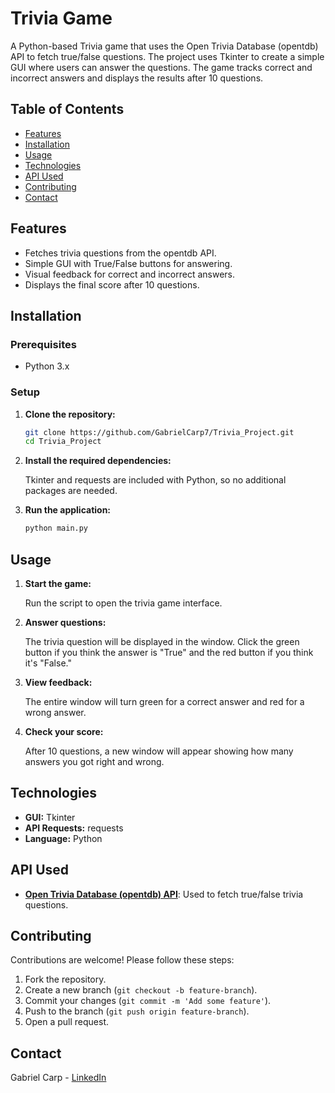 # Trivia Game

A Python-based Trivia game that uses the Open Trivia Database (opentdb) API to fetch true/false questions. The project uses Tkinter to create a simple GUI where users can answer the questions. The game tracks correct and incorrect answers and displays the results after 10 questions.

## Table of Contents

- [Features](#features)
- [Installation](#installation)
- [Usage](#usage)
- [Technologies](#technologies)
- [API Used](#api-used)
- [Contributing](#contributing)
- [Contact](#contact)

## Features

- Fetches trivia questions from the opentdb API.
- Simple GUI with True/False buttons for answering.
- Visual feedback for correct and incorrect answers.
- Displays the final score after 10 questions.

## Installation

### Prerequisites

- Python 3.x

### Setup

1. **Clone the repository:**

    ```bash
    git clone https://github.com/GabrielCarp7/Trivia_Project.git
    cd Trivia_Project
    ```

2. **Install the required dependencies:**

    Tkinter and requests are included with Python, so no additional packages are needed.

3. **Run the application:**

    ```bash
    python main.py
    ```

## Usage

1. **Start the game:**

    Run the script to open the trivia game interface.

2. **Answer questions:**

    The trivia question will be displayed in the window. Click the green button if you think the answer is "True" and the red button if you think it's "False."

3. **View feedback:**

    The entire window will turn green for a correct answer and red for a wrong answer.

4. **Check your score:**

    After 10 questions, a new window will appear showing how many answers you got right and wrong.

## Technologies

- **GUI:** Tkinter
- **API Requests:** requests
- **Language:** Python

## API Used

- **[Open Trivia Database (opentdb) API](https://opentdb.com/)**: Used to fetch true/false trivia questions.

## Contributing

Contributions are welcome! Please follow these steps:

1. Fork the repository.
2. Create a new branch (`git checkout -b feature-branch`).
3. Commit your changes (`git commit -m 'Add some feature'`).
4. Push to the branch (`git push origin feature-branch`).
5. Open a pull request.

## Contact

Gabriel Carp - [LinkedIn](https://www.linkedin.com/in/gabriel-carp-3b704022b/)
